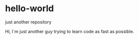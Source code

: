 # hello-world
just another repository

Hi,
I`m just another guy trying to learn code as fast as possible.
